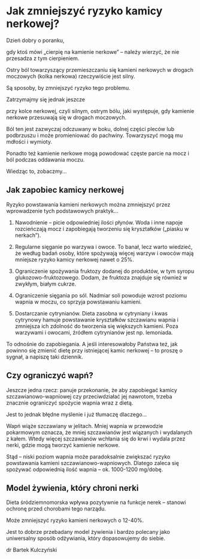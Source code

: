 # Jak zmniejszyć ryzyko kamicy nerkowej?

Dzień dobry o poranku,

gdy ktoś mówi „cierpię na kamienie nerkowe” – należy wierzyć, że nie przesadza z tym cierpieniem.

Ostry ból towarzyszący przemieszczaniu się kamieni nerkowych w drogach moczowych (kolka nerkowa) rzeczywiście jest silny.

Są sposoby, by zmniejszyć ryzyko tego problemu.

Zatrzymajmy się jednak jeszcze

przy kolce nerkowej, czyli silnym, ostrym bólu, jaki występuje, gdy kamienie nerkowe przesuwają się w drogach moczowych.

Ból ten jest zazwyczaj odczuwany w boku, dolnej części pleców lub podbrzuszu i może promieniować do pachwiny. Towarzyszyć mogą mu mdłości i wymioty.

Ponadto też kamienie nerkowe mogą powodować częste parcie na mocz i ból podczas oddawania moczu.

Wiedząc to, zobaczmy…

## Jak zapobiec kamicy nerkowej

Ryzyko powstawania kamieni nerkowych można zmniejszyć przez wprowadzenie tych podstawowych praktyk…

1. Nawodnienie – picie odpowiedniej ilości płynów. Woda i inne napoje rozcieńczają mocz i zapobiegają tworzeniu się kryształków („piasku w nerkach”).

2. Regularne sięganie po warzywa i owoce. To banał, lecz warto wiedzieć, że według badań osoby, które spożywają więcej warzyw i owoców mają mniejsze ryzyko kamicy nerkowej nawet o 25%.

3. Ograniczenie spożywania fruktozy dodanej do produktów, w tym syropu glukozowo-fruktozowego. Dodam, że fruktoza znajduje się również w zwykłym, białym cukrze.

4. Ograniczenie sięgania po sól. Nadmiar soli powoduje wzrost poziomu wapnia w moczu, co sprzyja powstawaniu kamieni.

5. Dostarczanie cytrynianów. Dieta zasobna w cytryniany i kwas cytrynowy hamuje powstawanie kryształków szczawianu wapnia i zmniejsza ich zdolność do tworzenia się większych kamieni. Poza warzywami i owocami, źródłem cytrynianów jest np. lemoniada.

To odnośnie do zapobiegania. A jeśli interesowałoby Państwa też, jak powinno się zmienić dietę przy istniejącej kamic nerkowej – to proszę o sygnał, a napiszę taki dziennik.

## Czy ograniczyć wapń?

Jeszcze jedna rzecz: panuje przekonanie, że aby zapobiegać kamicy szczawianowo-wapniowej czy przeciwdziałać jej nawrotom, trzeba znacznie ograniczyć spożycie wapnia wraz z dietą.

Jest to jednak błędne myślenie i już tłumaczę dlaczego…

Wapń wiąże szczawiany w jelitach. Mniej wapnia w przewodzie pokarmowym oznacza, że mniej szczawianów jest wiązanych i wydalanych z kałem. Wtedy więcej szczawianów wchłania się do krwi i wydala przez nerki, gdzie mogą tworzyć kamienie nerkowe.

Stąd – niski poziom wapnia może paradoksalnie zwiększać ryzyko powstawania kamieni szczawianowo-wapniowych. Dlatego zaleca się spożywać odpowiednią ilość wapnia – ok. 1000-1200 mg/dobę.

## Model żywienia, który chroni nerki

Dieta śródziemnomorska wpływa pozytywnie na funkcje nerek – stanowi ochronę przed chorobami tego narządu.

Może zmniejszyć ryzyko kamieni nerkowych o 12-40%.

Jest to dobrze przebadany model żywienia i bardzo polecany jako uniwersalny sposób odżywiania, który dopasowujemy do siebie.

dr Bartek Kulczyński

